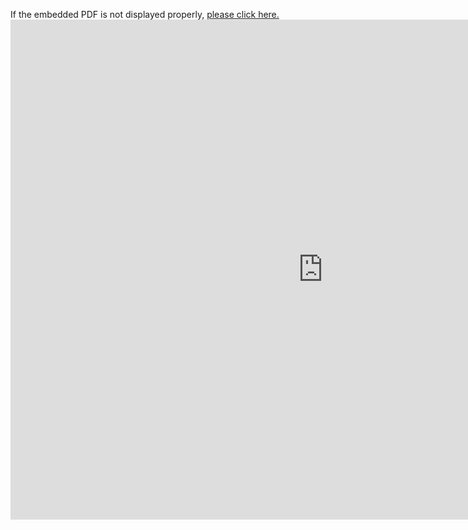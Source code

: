 <!-- <embed src="https://sagungarg.com/pdfs/him.pdf" type="application/pdf" /> -->
If the embedded PDF is not displayed properly, <a href="https://sagungarg.com/pdfs/him.pdf" target="_blank">please click here.</a> <embed src="https://sagungarg.com/pdfs/him.pdf" width="1000px" height="800px" />